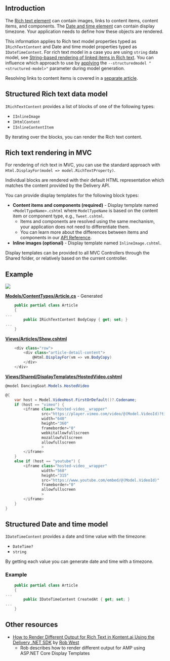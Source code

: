 ## Introduction

The [Rich text element](https://docs.kontent.ai/reference/delivery-api#section/Rich-text-element) can contain images, links to content items, content items, and components. The [Date and time element](https://kontent.ai/learn/reference/openapi/delivery-api/#section/Date-and-time-element) can contain display timezone. Your application needs to define how these objects are rendered.

This information applies to Rich text model properties typed as `IRichTextContent` and Date and time model properties typed as `IDateTimeContent`. For rich text model in a case you are using `string` data model, see [String-based rendering of linked items in Rich text](./string-based-linked-items-rendering.md). You can influence which approach to use by [applying](https://github.com/kontent-ai/model-generator-net#delivery-api-parameters) the `--structuredmodel "<structured-model>"` parameter during model generation.

Resolving links to content items is covered in a [separate article](./resolving-item-links.md).

## Structured Rich text data model

`IRichTextContent` provides a list of blocks of one of the following types:
* `IInlineImage`
* `IHtmlContent`
* `IInlineContentItem`

By iterating over the blocks, you can render the Rich text content.

## Rich text rendering in MVC

For rendering of rich text in MVC, you can use the standard approach with `Html.DisplayFor(model => model.RichTextProperty)`.

Individual blocks are rendered with their default HTML representation which matches the content provided by the Delivery API.

You can provide display templates for the following block types:
* **Content items and components (required)** - Display template named `<ModelTypeName>.cshtml` where `ModelTypeName` is based on the content item or component type, e.g., `Tweet.cshtml`.
  * Items and components are resolved using the same mechanism, your application does not need to differentiate them.
  * You can learn more about the differences between items and components in our [API Reference](https://docs.kontent.ai/reference/delivery-api#tag/Linked-content-and-components).
* **Inline images (optional)** - Display template named `InlineImage.cshtml`.

Display templates can be provided to all MVC Controllers through the Shared folder, or relatively based on the current controller.

## Example
![](https://pbs.twimg.com/media/DIFVESkXsAQ8av9.jpg:large)

**[Models/ContentTypes/Article.cs](https://github.com/kontent-ai/sample-app-net/DancingGoat/Models/ContentTypes/Article.cs)** - Generated

```csharp
    public partial class Article
    {
...
        public IRichTextContent BodyCopy { get; set; }
...
    }
```

**[Views/Articles/Show.cshtml](https://github.com/kontent-ai/sample-app-net/DancingGoat/Views/Articles/Show.cshtml)**

```csharp
    <div class="row">
        <div class="article-detail-content">
            @Html.DisplayFor(vm => vm.BodyCopy)
        </div>
    </div>
```

**[Views/Shared/DisplayTemplates/HostedVideo.cshtml](https://github.com/kontent-ai/sample-app-net/DancingGoat/Views/Shared/DisplayTemplates/HostedVideo.cshtml)**
```csharp
@model DancingGoat.Models.HostedVideo

@{ 
    var host = Model.VideoHost.FirstOrDefault()?.Codename;
    if (host == "vimeo") {
        <iframe class="hosted-video__wrapper"
                src="https://player.vimeo.com/video/@(Model.VideoId)?title =0&byline =0&portrait =0"
                width="640"
                height="360"
                frameborder="0"
                webkitallowfullscreen
                mozallowfullscreen
                allowfullscreen
                >
        </iframe>
    }
    else if (host == "youtube") {
        <iframe class="hosted-video__wrapper"
                width="560"
                height="315"
                src="https://www.youtube.com/embed/@(Model.VideoId)"
                frameborder="0"
                allowfullscreen
                >
        </iframe>
    }
}
```

## Structured Date and time model

`IDateTimeContent` provides a date and time value with the timezone:
* `DateTime?`
* `string`

By getting each value you can generate date and time with a timezone.

### Example

```csharp
    public partial class Article
    {
...
        public IDateTimeContent CreatedAt { get; set; }
...
    }
```

## Other resources
- [How to Render Different Output for Rich Text in Kontent.ai Using the Delivery .NET SDK](https://robwest.info/articles/how-to-render-different-output-for-rich-text-in-kentico-kontent-using-the-delivery-net-sdk) by [Rob West
](https://github.com/robertgregorywest)
  - Rob describes how to render different output for AMP using ASP.NET Core Display Templates
